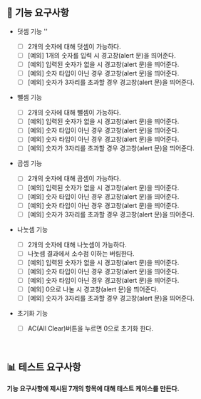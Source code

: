 ## 🎯 기능 요구사항

- 덧셈 기능 ''

  - [ ] 2개의 숫자에 대해 덧셈이 가능하다.
  - [ ] [예외] 1개의 숫자를 입력 시 경고창(alert 문)을 띄어준다.
  - [ ] [예외] 입력된 숫자가 없을 시 경고창(alert 문)을 띄어준다.
  - [ ] [예외] 숫자 타입이 아닌 경우 경고창(alert 문)을 띄어준다.
  - [ ] [예외] 숫자가 3자리를 초과할 경우 경고창(alert 문)을 띄어준다.

- 뺄셈 기능

  - [ ] 2개의 숫자에 대해 뺄셈이 가능하다.
  - [ ] [예외] 입력된 숫자가 없을 시 경고창(alert 문)을 띄어준다.
  - [ ] [예외] 숫자 타입이 아닌 경우 경고창(alert 문)을 띄어준다.
  - [ ] [예외] 숫자 타입이 아닌 경우 경고창(alert 문)을 띄어준다.
  - [ ] [예외] 숫자가 3자리를 초과할 경우 경고창(alert 문)을 띄어준다.

- 곱셈 기능

  - [ ] 2개의 숫자에 대해 곱셈이 가능하다.
  - [ ] [예외] 입력된 숫자가 없을 시 경고창(alert 문)을 띄어준다.
  - [ ] [예외] 숫자 타입이 아닌 경우 경고창(alert 문)을 띄어준다.
  - [ ] [예외] 숫자 타입이 아닌 경우 경고창(alert 문)을 띄어준다.
  - [ ] [예외] 숫자가 3자리를 초과할 경우 경고창(alert 문)을 띄어준다.

- 나눗셈 기능

  - [ ] 2개의 숫자에 대해 나눗셈이 가능하다.
  - [ ] 나눗셈 결과에서 소수점 이하는 버림한다.
  - [ ] [예외] 입력된 숫자가 없을 시 경고창(alert 문)을 띄어준다.
  - [ ] [예외] 숫자 타입이 아닌 경우 경고창(alert 문)을 띄어준다.
  - [ ] [예외] 숫자 타입이 아닌 경우 경고창(alert 문)을 띄어준다.
  - [ ] [예외] 0으로 나눌 시 경고창(alert 문)을 띄어준다.
  - [ ] [예외] 숫자가 3자리를 초과할 경우 경고창(alert 문)을 띄어준다.

- 초기화 기능
  - [ ] AC(All Clear)버튼을 누르면 0으로 초기화 한다.

<br/>

## 📊 테스트 요구사항

**기능 요구사항에 제시된 7개의 항목에 대해 테스트 케이스를 만든다.**

<br/>
